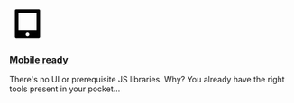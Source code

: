 <div>
    <!-- https://useiconic.com/open/, tablet, bug test coverage? -->
    <a href="/phylosophy">
        <svg xmlns="http://www.w3.org/2000/svg" width="64" height="64" viewBox=".5 -1 6 10">
            <path d="M.34 0c-.18 0-.34.16-.34.34v7.31c0 .18.16.34.34.34h6.31c.18 0 .34-.16.34-.34v-7.31c0-.18-.16-.34-.34-.34h-6.31zm.66 1h5v5h-5v-5zm2.5 5.5c.38 0 .63.42.44.75s-.68.33-.88 0c-.19-.33.05-.75.44-.75z" />
        </svg>
    </a>
</div>

### [Mobile ready](/phylosophy)

There's no UI or prerequisite JS libraries. Why? You already have the right tools present in your pocket...